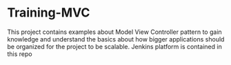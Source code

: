# Training-MVC
This project contains examples about Model View Controller pattern to gain knowledge and understand the basics about how bigger applications should be organized for the project to be scalable.
Jenkins platform is contained in this repo
